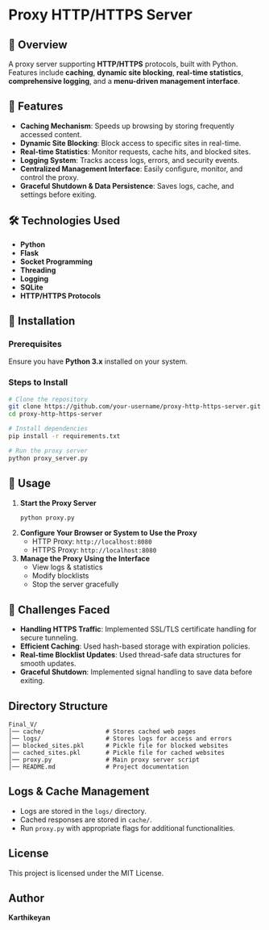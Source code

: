# Proxy HTTP/HTTPS Server

## 📌 Overview
A proxy server supporting **HTTP/HTTPS** protocols, built with Python. Features include **caching**, **dynamic site blocking**, **real-time statistics**, **comprehensive logging**, and a **menu-driven management interface**.

## 🚀 Features
- **Caching Mechanism**: Speeds up browsing by storing frequently accessed content.
- **Dynamic Site Blocking**: Block access to specific sites in real-time.
- **Real-time Statistics**: Monitor requests, cache hits, and blocked sites.
- **Logging System**: Tracks access logs, errors, and security events.
- **Centralized Management Interface**: Easily configure, monitor, and control the proxy.
- **Graceful Shutdown & Data Persistence**: Saves logs, cache, and settings before exiting.

## 🛠️ Technologies Used
- **Python**
- **Flask**
- **Socket Programming**
- **Threading**
- **Logging**
- **SQLite**
- **HTTP/HTTPS Protocols**

## 🔧 Installation
### Prerequisites
Ensure you have **Python 3.x** installed on your system.

### Steps to Install
```sh
# Clone the repository
git clone https://github.com/your-username/proxy-http-https-server.git
cd proxy-http-https-server

# Install dependencies
pip install -r requirements.txt

# Run the proxy server
python proxy_server.py
```

## 🚀 Usage
1. **Start the Proxy Server**
   ```sh
   python proxy.py
   ```
2. **Configure Your Browser or System to Use the Proxy**
   - HTTP Proxy: `http://localhost:8080`
   - HTTPS Proxy: `http://localhost:8080`
3. **Manage the Proxy Using the Interface**
   - View logs & statistics
   - Modify blocklists
   - Stop the server gracefully

## 🚧 Challenges Faced
- **Handling HTTPS Traffic**: Implemented SSL/TLS certificate handling for secure tunneling.
- **Efficient Caching**: Used hash-based storage with expiration policies.
- **Real-time Blocklist Updates**: Used thread-safe data structures for smooth updates.
- **Graceful Shutdown**: Implemented signal handling to save data before exiting.

## Directory Structure
```
Final_V/
│── cache/                 # Stores cached web pages
│── logs/                  # Stores logs for access and errors
│── blocked_sites.pkl      # Pickle file for blocked websites
│── cached_sites.pkl       # Pickle file for cached websites
│── proxy.py               # Main proxy server script
│── README.md              # Project documentation
```

## Logs & Cache Management
- Logs are stored in the `logs/` directory.
- Cached responses are stored in `cache/`.
- Run `proxy.py` with appropriate flags for additional functionalities.

## License
This project is licensed under the MIT License.

## Author
**Karthikeyan**
